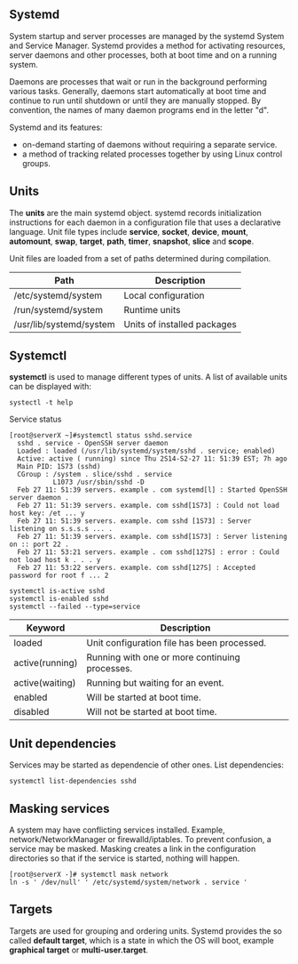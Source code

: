 ## Systemd
System startup and server processes are managed by the systemd System and Service Manager. Systemd provides a method for activating resources, server daemons and other processes, both at boot time and on a running system. 

Daemons are processes that wait or run in the background performing various tasks. Generally, daemons start automatically at boot time and continue to run until shutdown or until they are manually stopped. By convention, the names of many daemon programs end in the letter "d".

Systemd and its features:
* on-demand starting of daemons without requiring a separate service.
* a method of tracking related processes together by using Linux control groups.

## Units
The **units** are the main systemd object.
systemd records initialization instructions for each daemon in a configuration file that uses a declarative language. Unit file types
include **service**, **socket**, **device**, **mount**, **automount**, **swap**, **target**, **path**, **timer**, **snapshot**, **slice** and **scope**.

Unit files are loaded from a set of paths determined during compilation. 


Path | Description | 
--- | --- |
/etc/systemd/system | Local configuration | 
/run/systemd/system | Runtime units |
/usr/lib/systemd/system | Units of installed packages |

## Systemctl
**systemctl** is used to manage different types of units. A list of available units can be displayed with:
```{r, engine='bash', count_lines}
systectl -t help
```
Service status
```{r, engine='bash', count_lines}
[root@serverX ~]#systemctl status sshd.service
  sshd . service - OpenSSH server daemon
  Loaded : loaded (/usr/lib/systemd/system/sshd . service; enabled)
  Active: active ( running) since Thu 2S14-S2-27 11: 51:39 EST; 7h ago
  Main PID: 1S73 (sshd)
  CGroup : /system . slice/sshd . service
           L1073 /usr/sbin/sshd -D
  Feb 27 11: 51:39 servers. example . com systemd[l] : Started OpenSSH server daemon .
  Feb 27 11: 51:39 servers. example. com sshd[1S73] : Could not load host key: /et ... y
  Feb 27 11: 51:39 servers. example. com sshd [1S73] : Server listening on s.s.s.s ... .
  Feb 27 11: 51:39 servers. example. com sshd[1S73] : Server listening on :: port 22 .
  Feb 27 11: 53:21 servers. example . com sshd[127S] : error : Could not load host k . . . y
  Feb 27 11: 53:22 servers. example. com sshd[127S] : Accepted password for root f ... 2
```

```{r, engine='bash', count_lines}
systemctl is-active sshd
systemctl is-enabled sshd
systemctl --failed --type=service
```
Keyword | Description | 
--- | --- |
loaded | Unit configuration file has been processed. | 
active(running) | Running with one or more continuing processes. |
active(waiting) | Running but waiting for an event. |
enabled | Will be started at boot time. |
disabled | Will not be started at boot time. |

## Unit dependencies
Services may be started as dependencie of other ones. List dependencies: 
```{r, engine='bash', count_lines}
systemctl list-dependencies sshd
```
## Masking services
A system may have conflicting services installed. Example, network/NetworkManager or firewalld/iptables.
To prevent confusion, a service may be masked. Masking creates a link in the configuration directories so that if
the service is started, nothing will happen.
```{r, engine='bash', count_lines}
[root@serverX -]# systemctl mask network
ln -s ' /dev/null' ' /etc/systemd/system/network . service ' 
```

## Targets
Targets are used for grouping and ordering units. Systemd provides the so called **default target**, which is a state in which the OS will boot, example **graphical target** or **multi-user.target**.
